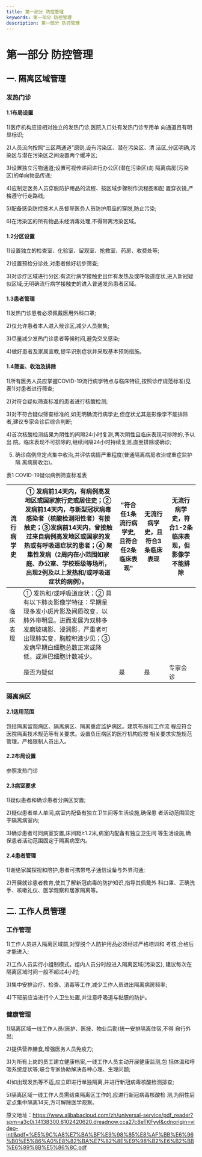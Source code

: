 ```yaml
---
title: 第一部分 防控管理
keywords: 第一部分 防控管理
description: 第一部分 防控管理
---
```


# 第一部分 防控管理
## 一. 隔离区域管理
### 发热门诊
#### 1.1布局设置
1)医疗机构应设相对独立的发热门诊,医院入口处有发热门诊专用单
向通道且有明显标识;

2)人员流向按照“三区两通道”原则,设有污染区、潜在污染区、清
洁区,分区明确,污染区与潜在污染区之间设置两个缓冲区;

3)设置独立污物通道;设置可视传递间进行办公区(潜在污染区)向
隔离病房(污染区)的单向物品传递;

4)应制定医务人员穿脱防护用品的流程、按区域步骤制作流程图和配
置穿衣镜,严格遵守行走路线;

5)配备感染防控技术人员督导医务人员防护用品的穿脱,防止污染;

6)在污染区的所有物品未经消毒处理,不得带离污染区域。

#### 1.2分区设置
1)设置独立的检查室、化验室、留观室、抢救室、药房、收费处等;

2)设置预检分诊处,对患者做好初步筛查;

3)对诊疗区域进行分区:有流行病学接触史且伴有发热及或呼吸道症状,进入新冠疑似区域;无明确流行病学接触史的进入普通发热患者区域。

#### 1.3患者管理

1)发热门诊患者必须佩戴医用外科口罩;

2)仅允许患者本人进入候诊区,减少人员聚集;

3)尽量减少发热门诊患者等候时间,避免交叉感染;

4)做好患者及家属宣教,提早识别症状并采取基本预防措施。

#### 1.4筛查、收治及排除
1)所有医务人员应掌握COVID-19流行病学特点与临床特征,按照诊疗规范标准(见
表1)对患者进行筛查;

2)对符合疑似筛查标准的患者进行核酸检测;

3)对不符合疑似筛查标准的,如无明确流行病学史,但症状尤其是影像学不能排除
者,建议专家会诊后综合判断;

4)首次核酸检测结果为阴性的间隔24小时复测,两次阴性且临床表现可排除的,予以出
院。临床表现不可排除的,继续间隔24小时持续复测,直至排除或确诊;

5) 确诊病例应定点集中收治,并评估病情严重程度(普通隔离病房收治或重症监护隔
离病房收治)。

表1 COVID-19疑似病例筛查标准表



| 流行病学史 | ① 发病前14天内，有病例高发地区或国家旅行史或居住史；②发病前14天内，与新型冠状病毒感染者（核酸检测阳性者）有接触史；③发病前14天内，曾接触过来自病例高发地区或国家的发热或有呼吸道症状的患者；④ 聚集性发病（2周内在小范围如家庭、办公室、学校班级等场所，出现2例及以上发热和/或呼吸道症状的病例）。 | "符合任1条流行病学史,且符合任2条临床表现﻿" | 无流行病学史，且符合3条临床表现 | 无流行病学史，符合1\-2条临床表现，但影像学不能排除 |
|-------|----------------------------------------------------------------------------------------------------------------------------------------------------------|--------------------------|------------------|-----------------------------|
| 临床表现  | ① 发热和/或呼吸道症状；② 具有以下肺炎影像学特征：早期呈现多发小斑片影及间质改变，以肺外带明显。进而发展为双肺多发磨玻璃影、浸润影，严重者可出现肺实变，胸腔积液少见；③ 发病早期白细胞总数正常或降低，或淋巴细胞计数减少。                                         |                          |                  |                             |
|       | 是否为疑似                                                                                                                                                    | 是                        | 是                | 专家会诊                        |


### 隔离病区

#### 2.1适用范围
包括隔离留观病区、隔离病区、隔离重症监护病区。建筑布局和工作流
程应符合医院隔离技术规范等有关要求。设置负压病区的医疗机构应按
相关要求实施规范管理。严格限制人员出入。
#### 2.2布局设置
参照发热门诊
#### 2.3病室要求
1)疑似患者和确诊患者分病区安置;

2)疑似患者单人单间,病室内配备有独立卫生间等生活设施,确保患
者活动范围固定于隔离病室内;

3)确诊患者可同病室安置,床间距≥1.2米,病室内配备有独立卫生间
等生活设施,确保患者活动范围固定于隔离病室内。

#### 2.4患者管理
1)谢绝家属探视和陪护,患者可携带电子通信设备与外界沟通;

2)开展就诊患者教育,使其了解新冠病毒的防护知识,指导其佩戴外
科口罩、正确洗手、咳嗽礼仪、医学观察和居家隔离等。


## 二. 工作人员管理
### 工作管理
1)工作人员进入隔离区域前,对穿脱个人防护用品必须经过严格培训和
考核,合格后才能进入;

2)工作人员实行小组制模式。组内人员分时段进入隔离区域(污染区),
建议每次在隔离区域时间一般不超过4小时;

3)集中安排治疗、检查、消毒等工作,减少工作人员进出隔离病房频率;

4)下班前应当进行个人卫生处置,并注意呼吸道与黏膜的防护。

### 健康管理
1)隔离区域一线工作人员(医护、医技、物业后勤)统一安排隔离住宿,不得
自行外出;

2)提供营养膳食,增强医务人员免疫力;

3)为所有上岗的员工建立健康档案,一线工作人员主动开展健康监测,包
括体温和呼吸系统症状等;联合专家协助解决各种心理、生理问题;

4)如出现发热等不适,应立即进行单独隔离,并进行新冠病毒核酸检测排查;

5)隔离区域一线工作人员需结束隔离区工作的,应进行新冠病毒核酸检
测,为阴性后定点集中隔离14天,方可解除医学观察。





原文地址：https://www.alibabacloud.com/zh/universal-service/pdf_reader?spm=a3c0i.14138300.8102420620.dreadnow.cca27c8eTKFyyl&cdnorigin=video-intl&pdf=%E5%9C%A8%E7%BA%BF%E9%98%85%E8%AF%BB%E6%96%B0%E5%86%A0%E8%82%BA%E7%82%8E%E9%98%B2%E6%B2%BB%E6%89%8B%E5%86%8C.pdf
